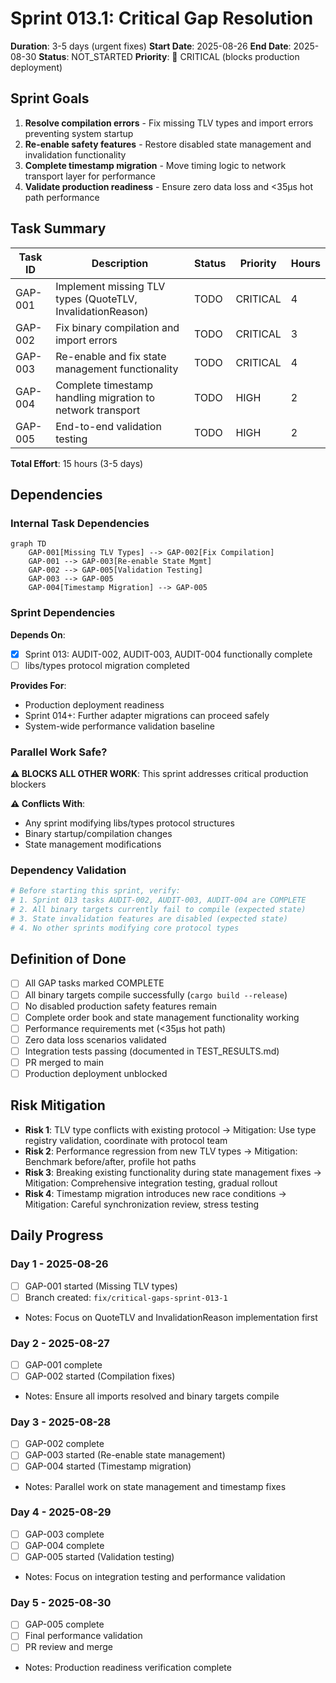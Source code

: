 # Sprint 013.1: Critical Gap Resolution

**Duration**: 3-5 days (urgent fixes)
**Start Date**: 2025-08-26
**End Date**: 2025-08-30
**Status**: NOT_STARTED
**Priority**: 🔴 CRITICAL (blocks production deployment)

## Sprint Goals
1. **Resolve compilation errors** - Fix missing TLV types and import errors preventing system startup
2. **Re-enable safety features** - Restore disabled state management and invalidation functionality
3. **Complete timestamp migration** - Move timing logic to network transport layer for performance
4. **Validate production readiness** - Ensure zero data loss and <35μs hot path performance

## Task Summary
| Task ID | Description | Status | Priority | Hours |
|---------|-------------|--------|----------|-------|
| GAP-001 | Implement missing TLV types (QuoteTLV, InvalidationReason) | TODO | CRITICAL | 4 |
| GAP-002 | Fix binary compilation and import errors | TODO | CRITICAL | 3 |
| GAP-003 | Re-enable and fix state management functionality | TODO | CRITICAL | 4 |
| GAP-004 | Complete timestamp handling migration to network transport | TODO | HIGH | 2 |
| GAP-005 | End-to-end validation testing | TODO | HIGH | 2 |

**Total Effort**: 15 hours (3-5 days)

## Dependencies

### Internal Task Dependencies
```mermaid
graph TD
    GAP-001[Missing TLV Types] --> GAP-002[Fix Compilation]
    GAP-001 --> GAP-003[Re-enable State Mgmt]
    GAP-002 --> GAP-005[Validation Testing]
    GAP-003 --> GAP-005
    GAP-004[Timestamp Migration] --> GAP-005
```

### Sprint Dependencies
**Depends On**: 
- [x] Sprint 013: AUDIT-002, AUDIT-003, AUDIT-004 functionally complete
- [ ] libs/types protocol migration completed

**Provides For**:
- Production deployment readiness
- Sprint 014+: Further adapter migrations can proceed safely
- System-wide performance validation baseline

### Parallel Work Safe?
**⚠️ BLOCKS ALL OTHER WORK**: This sprint addresses critical production blockers

**⚠️ Conflicts With**:
- Any sprint modifying libs/types protocol structures
- Binary startup/compilation changes
- State management modifications

### Dependency Validation
```bash
# Before starting this sprint, verify:
# 1. Sprint 013 tasks AUDIT-002, AUDIT-003, AUDIT-004 are COMPLETE
# 2. All binary targets currently fail to compile (expected state)
# 3. State invalidation features are disabled (expected state)
# 4. No other sprints modifying core protocol types
```

## Definition of Done
- [ ] All GAP tasks marked COMPLETE
- [ ] All binary targets compile successfully (`cargo build --release`)
- [ ] No disabled production safety features remain
- [ ] Complete order book and state management functionality working
- [ ] Performance requirements met (<35μs hot path)
- [ ] Zero data loss scenarios validated
- [ ] Integration tests passing (documented in TEST_RESULTS.md)
- [ ] PR merged to main
- [ ] Production deployment unblocked

## Risk Mitigation
- **Risk 1**: TLV type conflicts with existing protocol → Mitigation: Use type registry validation, coordinate with protocol team
- **Risk 2**: Performance regression from new TLV types → Mitigation: Benchmark before/after, profile hot paths
- **Risk 3**: Breaking existing functionality during state management fixes → Mitigation: Comprehensive integration testing, gradual rollout
- **Risk 4**: Timestamp migration introduces new race conditions → Mitigation: Careful synchronization review, stress testing

## Daily Progress
### Day 1 - 2025-08-26
- [ ] GAP-001 started (Missing TLV types)
- [ ] Branch created: `fix/critical-gaps-sprint-013-1`
- Notes: Focus on QuoteTLV and InvalidationReason implementation first

### Day 2 - 2025-08-27
- [ ] GAP-001 complete
- [ ] GAP-002 started (Compilation fixes)
- Notes: Ensure all imports resolved and binary targets compile

### Day 3 - 2025-08-28
- [ ] GAP-002 complete
- [ ] GAP-003 started (Re-enable state management)
- [ ] GAP-004 started (Timestamp migration)
- Notes: Parallel work on state management and timestamp fixes

### Day 4 - 2025-08-29
- [ ] GAP-003 complete
- [ ] GAP-004 complete
- [ ] GAP-005 started (Validation testing)
- Notes: Focus on integration testing and performance validation

### Day 5 - 2025-08-30
- [ ] GAP-005 complete
- [ ] Final performance validation
- [ ] PR review and merge
- Notes: Production readiness verification complete
